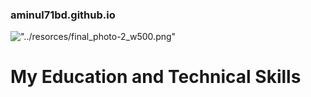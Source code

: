 ### aminul71bd.github.io  
<span>!["../resorces/final_photo-2_w500.png"]() <h1> My Education and Technical Skills</h1></span><br/>



